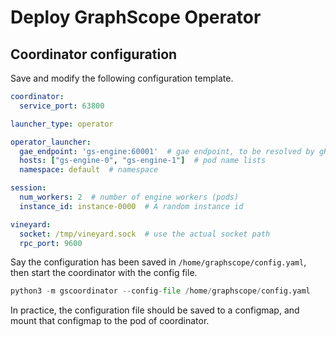 # Deploy GraphScope Operator


## Coordinator configuration

Save and modify the following configuration template.

```yaml
coordinator:
  service_port: 63800

launcher_type: operator

operator_launcher:
  gae_endpoint: 'gs-engine:60001'  # gae endpoint, to be resolved by gRPC. Could be a service endpoint.
  hosts: ["gs-engine-0", "gs-engine-1"]  # pod name lists
  namespace: default  # namespace

session:
  num_workers: 2  # number of engine workers (pods)
  instance_id: instance-0000  # A random instance id

vineyard:
  socket: /tmp/vineyard.sock  # use the actual socket path
  rpc_port: 9600
```

Say the configuration has been saved in `/home/graphscope/config.yaml`, then start the coordinator with the config file.

```python
python3 -m gscoordinator --config-file /home/graphscope/config.yaml
```

In practice, the configuration file should be saved to a configmap, and mount that configmap to the pod of coordinator.
